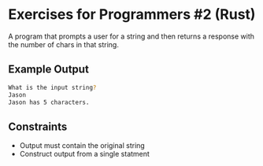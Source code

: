 # Exercises for Programmers #2 (Rust)

A program that prompts a user for a string and then returns a response with
the number of chars in that string.

## Example Output

```bash
What is the input string?
Jason
Jason has 5 characters.
```

## Constraints

- Output must contain the original string
- Construct output from a single statment
